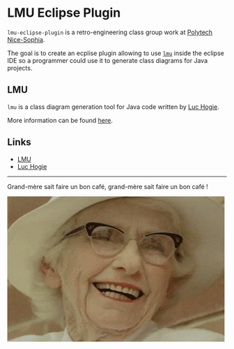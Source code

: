 # LMU Eclipse Plugin

`lmu-eclipse-plugin` is a retro-engineering class group work at [Polytech Nice-Sophia][1].

The goal is to create an ecplise plugin allowing to use [`lmu`][2] inside the eclipse IDE so a programmer could use it to generate class diagrams for Java projects.

## LMU

`lmu` is a class diagram generation tool for Java code written by [Luc Hogie][3].

More information can be found [here][2].

## Links

* [LMU][2]
* [Luc Hogie][3]

[1]: http://www.polytechnice.fr/
[2]: http://i3s.unice.fr/~hogie/lmu/
[3]: http://i3s.unice.fr/~hogie/

***
Grand-mère sait faire un bon café, grand-mère sait faire un bon café !

![Image of Grandma](docs/lol.gif)
